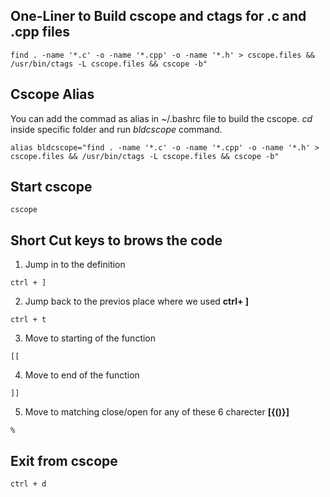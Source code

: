 ## One-Liner to Build cscope and ctags for .c and .cpp files

```find . -name '*.c' -o -name '*.cpp' -o -name '*.h' > cscope.files && /usr/bin/ctags -L cscope.files && cscope -b"```

## Cscope Alias 

   You can add the commad as alias in ~/.bashrc file to build the cscope. *cd* inside specific folder and run *bldcscope* command.
   
   ```alias bldcscope="find . -name '*.c' -o -name '*.cpp' -o -name '*.h' > cscope.files && /usr/bin/ctags -L cscope.files && cscope -b"```

## Start cscope

```cscope```

## Short Cut keys to brows the code
1. Jump in to the definition

```ctrl + ]```

2. Jump back to the previos place where we used **ctrl+ ]**

```ctrl + t```

3. Move to starting of the function

```[[```

4. Move to end of the function

```]]```

5. Move to matching close/open for any of these 6 charecter **[{()}]**

```%```

## Exit from cscope

```ctrl + d```
